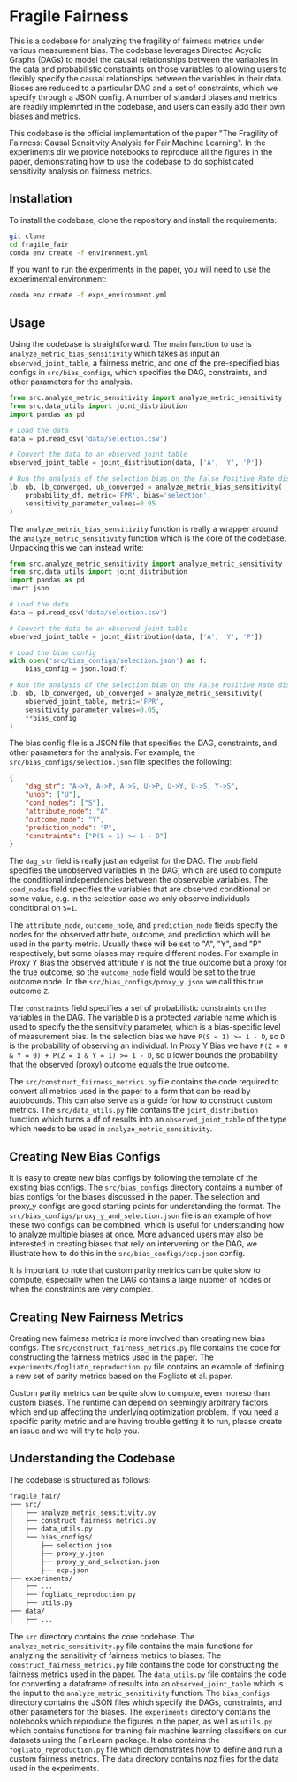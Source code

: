 # Fragile Fairness

This is a codebase for analyzing the fragility of fairness metrics under various measurement bias. The codebase leverages Directed Acyclic Graphs (DAGs) to model the causal relationships between the variables in the data and probabilistic constraints on those variables to allowing users to flexibly specify the causal relationships between the variables in their data. Biases are reduced to a particular DAG and a set of constraints, which we specify through a JSON config. A number of standard biases and metrics are readily implemnted in the codebase, and users can easily add their own biases and metrics.

This codebase is the official implementation of the paper "The Fragility of Fairness: Causal Sensitivity Analysis for Fair Machine Learning". In the experiments dir we provide notebooks to reproduce all the figures in the paper, demonstrating how to use the codebase to do sophisticated sensitivity analysis on fairness metrics.

## Installation

To install the codebase, clone the repository and install the requirements:

```bash 
git clone
cd fragile_fair
conda env create -f environment.yml
```

If you want to run the experiments in the paper, you will need to use the experimental environment:

```bash
conda env create -f exps_environment.yml
```

## Usage

Using the codebase is straightforward. The main function to use is `analyze_metric_bias_sensitivity` which takes as input an `observed_joint_table`, a fairness metric, and one of the pre-specified bias configs in `src/bias_configs`, which specifies the DAG, constraints, and other parameters for the analysis.

```python
from src.analyze_metric_sensitivity import analyze_metric_sensitivity
from src.data_utils import joint_distribution
import pandas as pd

# Load the data
data = pd.read_csv('data/selection.csv')

# Convert the data to an observed joint table
observed_joint_table = joint_distribution(data, ['A', 'Y', 'P'])

# Run the analysis of the selection bias on the False Positive Rate disparity metric
lb, ub, lb_converged, ub_converged = analyze_metric_bias_sensitivity(
    probability_df, metric='FPR', bias='selection', 
    sensitivity_parameter_values=0.05
)
```

The `analyze_metric_bias_sensitivity` function is really a wrapper around the `analyze_metric_sensitivity` function which is the core of the codebase. Unpacking this we can instead write:

```python
from src.analyze_metric_sensitivity import analyze_metric_sensitivity
from src.data_utils import joint_distribution
import pandas as pd
imort json

# Load the data
data = pd.read_csv('data/selection.csv')

# Convert the data to an observed joint table
observed_joint_table = joint_distribution(data, ['A', 'Y', 'P'])

# Load the bias config
with open('src/bias_configs/selection.json') as f:
    bias_config = json.load(f)

# Run the analysis of the selection bias on the False Positive Rate disparity metric
lb, ub, lb_converged, ub_converged = analyze_metric_sensitivity(
    observed_joint_table, metric='FPR', 
    sensitivity_parameter_values=0.05, 
    **bias_config
)
```

The bias config file is a JSON file that specifies the DAG, constraints, and other parameters for the analysis. For example, the `src/bias_configs/selection.json` file specifies the following:

```json
{
    "dag_str": "A->Y, A->P, A->S, U->P, U->Y, U->S, Y->S",
    "unob": ["U"],
    "cond_nodes": ["S"],
    "attribute_node": "A",
    "outcome_node": "Y",
    "prediction_node": "P",
    "constraints": ["P(S = 1) >= 1 - D"]
}
```

The `dag_str` field is really just an edgelist for the DAG. The `unob` field specifies the unobserved variables in the DAG, which are used to compute the conditional independencies between the observable variables. The `cond_nodes` field specifies the variables that are observed conditional on some value, e.g. in the selection case we only observe individuals conditional on `S=1`.

The `attribute_node`, `outcome_node`, and `prediction_node` fields specify the nodes for the observed attribute, outcome, and prediction which will be used in the parity metric. Usually these will be set to "A", "Y", and "P" respectively, but some biases may require different nodes. For example in Proxy Y Bias the observed attribute `Y` is not the true outcome but a proxy for the true outcome, so the `outcome_node` field would be set to the true outcome node. In the `src/bias_configs/proxy_y.json` we call this true outcome `Z`.

The `constraints` field specifies a set of probabilistic constraints on the variables in the DAG. The variable `D` is a protected variable name which is used to specify the the sensitivity parameter, which is a bias-specific level of measurement bias. In the selection bias we have `P(S = 1) >= 1 - D`, so `D` is the probability of observing an individual. In Proxy Y Bias we have `P(Z = 0 & Y = 0) + P(Z = 1 & Y = 1) >= 1 - D`, so `D` lower bounds the probability that the observed (proxy) outcome equals the true outcome.

The `src/construct_fairness_metrics.py` file contains the code required to convert all metrics used in the paper to a form that can be read by autobounds. This can also serve as a guide for how to construct custom metrics. The `src/data_utils.py` file contains the `joint_distribution` function which turns a df of results into an `observed_joint_table` of the type which needs to be used in `analyze_metric_sensitivity`.

## Creating New Bias Configs

It is easy to create new bias configs by following the template of the existing bias configs. The `src/bias_configs` directory contains a number of bias configs for the biases discussed in the paper. The selection and proxy_y configs are good starting points for understanding the format. The `src/bias_configs/proxy_y_and_selection.json` file is an example of how these two configs can be combined, which is useful for understanding how to analyze multiple biases at once. More advanced users may also be interested in creating biases that rely on intervening on the DAG, we illustrate how to do this in the `src/bias_configs/ecp.json` config.

It is important to note that custom parity metrics can be quite slow to compute, especially when the DAG contains a large nubmer of nodes or when the constraints are very complex.

## Creating New Fairness Metrics

Creating new fairness metrics is more involved than creating new bias configs. The `src/construct_fairness_metrics.py` file contains the code for constructing the fairness metrics used in the paper. The `experiments/fogliato_reproduction.py` file contains an example of defining a new set of parity metrics based on the Fogliato et al. paper.

Custom parity metrics can be quite slow to compute, even moreso than custom biases. The runtime can depend on seemingly arbitrary factors which end up affecting the underlying optimization problem. If you need a specific parity metric and are having trouble getting it to run, please create an issue and we will try to help you.

## Understanding the Codebase

The codebase is structured as follows:

```bash
fragile_fair/
├── src/
│   ├── analyze_metric_sensitivity.py
│   ├── construct_fairness_metrics.py
│   ├── data_utils.py
│   └── bias_configs/
│       ├── selection.json
│       ├── proxy_y.json
│       ├── proxy_y_and_selection.json
│       ├── ecp.json
├── experiments/
│   ├── ...
│   ├── fogliato_reproduction.py
│   ├── utils.py
├── data/
│   ├── ...

```

The `src` directory contains the core codebase. The `analyze_metric_sensitivity.py` file contains the main functions for analyzing the sensitivity of fairness metrics to biases. The `construct_fairness_metrics.py` file contains the code for constructing the fairness metrics used in the paper. The `data_utils.py` file contains the code for converting a dataframe of results into an `observed_joint_table` which is the input to the `analyze_metric_sensitivity` function. The `bias_configs` directory contains the JSON files which specify the DAGs, constraints, and other parameters for the biases. The `experiments` directory contains the notebooks which reproduce the figures in the paper, as well as `utils.py` which contains functions for training fair machine learning classifiers on our datasets using the FairLearn package. It also contains the `fogliato_reproduction.py` file which demonstrates how to define and run a custom fairness metrics. The `data` directory contains npz files for the data used in the experiments.

